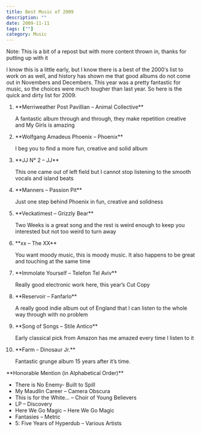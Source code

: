 ```yaml
---
title: Best Music of 2009
description: ""
date: 2009-11-11
tags: [""]
category: Music
---
```



<p>Note: This is a bit of a repost but with more content thrown in, thanks for putting up with it</p>

<p>I know this is a little early, but I know there is a best of the 2000′s list to work on as well, and history has shown me that good albums do not come out in Novembers and Decembers. This year was a pretty fantastic for music, so the choices were much tougher than last year. So here is the quick and dirty list for 2009.</p>

<div id="_mcePaste" style="position: absolute; left: -10000px; top: 0px; width: 1px; height: 1px; overflow-x: hidden; overflow-y: hidden;">Merriweather Post Pavillian – Animal Collective</div>

<div id="_mcePaste" style="position: absolute; left: -10000px; top: 0px; width: 1px; height: 1px; overflow-x: hidden; overflow-y: hidden;">Wolfgang Amadeus Phoenix – Phoenix</div>

<div id="_mcePaste" style="position: absolute; left: -10000px; top: 0px; width: 1px; height: 1px; overflow-x: hidden; overflow-y: hidden;">JJ N 2 – JJ</div>

<div id="_mcePaste" style="position: absolute; left: -10000px; top: 0px; width: 1px; height: 1px; overflow-x: hidden; overflow-y: hidden;">Manners – Passion Pit</div>

<div id="_mcePaste" style="position: absolute; left: -10000px; top: 0px; width: 1px; height: 1px; overflow-x: hidden; overflow-y: hidden;">Veckatimest – Grizzly Bear</div>

<div id="_mcePaste" style="position: absolute; left: -10000px; top: 0px; width: 1px; height: 1px; overflow-x: hidden; overflow-y: hidden;">xx – The XX</div>

<div id="_mcePaste" style="position: absolute; left: -10000px; top: 0px; width: 1px; height: 1px; overflow-x: hidden; overflow-y: hidden;">Immolate Yourself – Telefon Tel Aviv</div>

<div id="_mcePaste" style="position: absolute; left: -10000px; top: 0px; width: 1px; height: 1px; overflow-x: hidden; overflow-y: hidden;">Reservoir – Fanfarlo</div>

<div id="_mcePaste" style="position: absolute; left: -10000px; top: 0px; width: 1px; height: 1px; overflow-x: hidden; overflow-y: hidden;">Song of Songs – Stile Antico</div>

<div id="_mcePaste" style="position: absolute; left: -10000px; top: 0px; width: 1px; height: 1px; overflow-x: hidden; overflow-y: hidden;">Farm – Dinosaur Jr.</div>

<div id="_mcePaste" style="position: absolute; left: -10000px; top: 0px; width: 1px; height: 1px; overflow-x: hidden; overflow-y: hidden;">My Maudlin Career – Camera Obscura</div>

<div id="_mcePaste" style="position: absolute; left: -10000px; top: 0px; width: 1px; height: 1px; overflow-x: hidden; overflow-y: hidden;">This is for the White… – Choir of Young Believers</div>

<div id="_mcePaste" style="position: absolute; left: -10000px; top: 0px; width: 1px; height: 1px; overflow-x: hidden; overflow-y: hidden;">LP – Discovery</div>

<div id="_mcePaste" style="position: absolute; left: -10000px; top: 0px; width: 1px; height: 1px; overflow-x: hidden; overflow-y: hidden;">5: Five Years of Hyperdub – Various Artists</div>

<div id="_mcePaste" style="position: absolute; left: -10000px; top: 0px; width: 1px; height: 1px; overflow-x: hidden; overflow-y: hidden;">Fantasies – Metric</div>

<div id="_mcePaste" style="position: absolute; left: -10000px; top: 0px; width: 1px; height: 1px; overflow-x: hidden; overflow-y: hidden;">Here We Go Magic – Here We Go Magic</div>

<ol>

<li>**Merriweather Post Pavillian – Animal Collective**<br>

A fantastic album through and through, they make repetition creative and My Girls is amazing</li>

<li>**Wolfgang Amadeus Phoenix – Phoenix**<br>

I beg you to find a more fun, creative and solid album</li>

<li>**JJ N° 2 – JJ**<br>

This one came out of left field but I cannot stop listening to the smooth vocals and island beats</li>

<li>**Manners – Passion Pit**<br>

Just one step behind Phoenix in fun, creative and solidness</li>

<li>**Veckatimest – Grizzly Bear**<br>

Two Weeks is a great song and the rest is weird enough to keep you interested but not too weird to turn away</li>

<li>**xx – The XX**<br>

You want moody music, this is moody music. It also happens to be great and touching at the same time</li>

<li>**Immolate Yourself – Telefon Tel Aviv**<br>

Really good electronic work here, this year’s Cut Copy</li>

<li>**Reservoir – Fanfarlo**<br>

A really good indie album out of England that I can listen to the whole way through with no problem</li>

<li>**Song of Songs – Stile Antico**<br>

Early classical pick from Amazon has me amazed every time I listen to it</li>

<li>**Farm – Dinosaur Jr.**<br>

Fantastic grunge album 15 years after it’s time.</li>

</ol>

<p>**Honorable Mention (in Alphabetical Order)**</p>

<ul>

<li>There is No Enemy-&nbsp;Built to Spill</li>

<li>My Maudlin Career – Camera Obscura</li>

<li>This is for the White… – Choir of Young Believers</li>

<li>LP – Discovery</li>

<li>Here We Go Magic – Here We Go Magic</li>

<li>Fantasies – Metric</li>

<li>5: Five Years of Hyperdub – Various Artists</li>

</ul>
